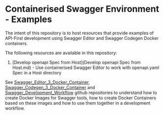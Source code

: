 # Containerised Swagger Environment - Examples

The intent of this repository is to host resources that provide examples of API-First development using Swagger Editor and Swagger Codegen Docker containers.

The following resources are available in this repository:

1. [Develop openapi Spec from Host](Develop openapi Spec from Host.md) - Use containerised Swagger Editor to work with openapi.yaml Spec in a Host directory

See [Swagger_Editor_3_Docker_Container](https://github.com/mwczapski/Swagger_Editor_3_Docker_Container), [Swagger_Codegen_3_Docker_Container](https://github.com/mwczapski/Swagger_Codegen_3_Docker_Container) and [Swagger_Development_Workflow](https://github.com/mwczapski/Swagger_Development_Workflow) github repositories to understand how to create Docker Images for Swagger tools, how to create Docker Containers based on these images and how to use them together in a development workflow.
